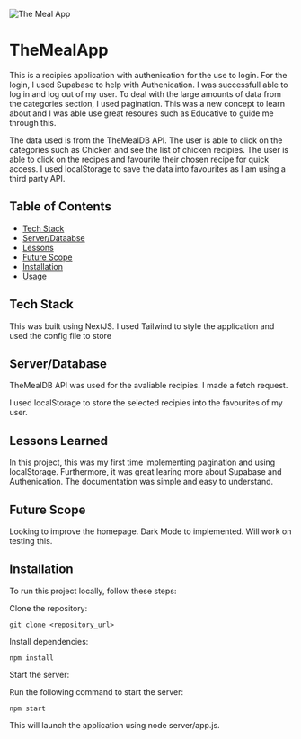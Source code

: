 ![The Meal App](https://github.com/horiaomar25/TheMealApp/assets/140801006/43ab4ce9-6fac-4263-b65f-008352347bb2)


# TheMealApp
This is a recipies application with authenication for the use to login. For the login, I used Supabase to help with Authenication. I was successfull able to log in and log out of my user. 
To deal with the large amounts of data from the categories section, I used pagination. This was a new concept to learn about and I was able use great resoures such as Educative to guide me through this. 

The data used is from the TheMealDB API. The user is able to click on the categories such as Chicken and see the list of chicken recipies. The user is able to click on the recipes and favourite their chosen recipe for quick access. I used localStorage to save the data into favourites as I am using a third party API. 

<div align=”center”>  </div> 


## Table of Contents

- [Tech Stack](#tech)
- [Server/Dataabse](#tech)
- [Lessons](#lessons)
- [Future Scope](#scope)
- [Installation](#installation)
- [Usage](#usage)

## Tech Stack
This was built using NextJS. I used Tailwind to style the application and used the config file to store 


## Server/Database
TheMealDB API was used for the avaliable recipies. I made a fetch request.

I used localStorage to store the selected recipies into the favourites of my user. 

## Lessons Learned
In this project, this was my first time implementing pagination and using localStorage. Furthermore, it was great learing more about Supabase and Authenication. The documentation was simple and easy to understand. 

## Future Scope
Looking to improve the homepage. 
Dark Mode to implemented.
Will work on testing this. 

## Installation

To run this project locally, follow these steps:

Clone the repository:

```git clone <repository_url>```

Install dependencies:

```npm install```

Start the server:

Run the following command to start the server:

```npm start```

This will launch the application using node server/app.js.
